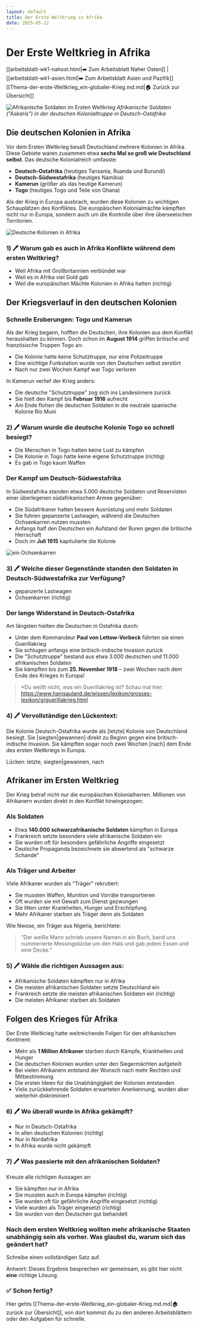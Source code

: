 ```yaml
---
layout: default
title: Der Erste Weltkrieg in Afrika
date: 2025-05-12
---
```


# Der Erste Weltkrieg in Afrika

[[arbeitsblatt-wk1-nahost.html|➡️ Zum Arbeitsblatt Naher Osten]] | [[arbeitsblatt-wk1-asien.html|➡️ Zum Arbeitsblatt Asien und Pazifik]]
[[Thema-der-erste-Weltkrieg_ein-globaler-Krieg.md.md|🏠 Zurück zur Übersicht]]

![Afrikanische Soldaten im Ersten Weltkrieg](https://img.welt.de/img/geschichte/mobile128383706/9692509137-ci102l-w1024/Schutztruppen-Dt-Ostafrika-Feldstellung.jpg)
*Afrikanische Soldaten ("Askaris") in der deutschen Kolonialtruppe in Deutsch-Ostafrika*

## Die deutschen Kolonien in Afrika

Vor dem Ersten Weltkrieg besaß Deutschland mehrere Kolonien in Afrika. Diese Gebiete waren zusammen etwa **sechs Mal so groß wie Deutschland selbst**. Das deutsche Kolonialreich umfasste:

- **Deutsch-Ostafrika** (heutiges Tansania, Ruanda und Burundi)
- **Deutsch-Südwestafrika** (heutiges Namibia)
- **Kamerun** (größer als das heutige Kamerun)
- **Togo** (heutiges Togo und Teile von Ghana)

Als der Krieg in Europa ausbrach, wurden diese Kolonien zu wichtigen Schauplätzen des Konfliktes. Die europäischen Kolonialmächte kämpften nicht nur in Europa, sondern auch um die Kontrolle über ihre überseeischen Territorien.

![Deutsche Kolonien in Afrika](https://img.welt.de/img/geschichte/mobile128383696/6562509987-ci102l-w1024/Afrika-im-Ersten-Weltkrieg-Korrektur-14042014.jpg)

### 1) 🖊️ Warum gab es auch in Afrika Konflikte während dem ersten Weltkrieg?

-  Weil Afrika mit Großbritannien verbündet war
-  Weil es in Afrika viel Gold gab
-  Weil die europäischen Mächte Kolonien in Afrika hatten (richtig)

## Der Kriegsverlauf in den deutschen Kolonien

### Schnelle Eroberungen: Togo und Kamerun

Als der Krieg begann, hofften die Deutschen, ihre Kolonien aus dem Konflikt heraushalten zu können. Doch schon im **August 1914** griffen britische und französische Truppen Togo an:

- Die Kolonie hatte keine Schutztruppe, nur eine Polizeitruppe
- Eine wichtige Funkstation wurde von den Deutschen selbst zerstört
- Nach nur zwei Wochen Kampf war Togo verloren

In Kamerun verlief der Krieg anders:
- Die deutsche "Schutztruppe" zog sich ins Landesinnere zurück
- Sie hielt den Kampf bis **Februar 1916** aufrecht
- Am Ende flohen die deutschen Soldaten in die neutrale spanische Kolonie Río Muni

### 2) 🖊️ Warum wurde die deutsche Kolonie Togo so schnell besiegt?

- Die Menschen in Togo hatten keine Lust zu kämpfen
- Die Kolonie in Togo hatte keine eigene Schutztruppe (richtig)
- Es gab in Togo kaum Waffen

### Der Kampf um Deutsch-Südwestafrika

In Südwestafrika standen etwa 5.000 deutsche Soldaten und Reservisten einer überlegenen südafrikanischen Armee gegenüber:

- Die Südafrikaner hatten bessere Ausrüstung und mehr Soldaten
- Sie fuhren gepanzerte Lastwagen, während die Deutschen Ochsenkarren nutzen mussten
- Anfangs half den Deutschen ein Aufstand der Buren gegen die britische Herrschaft
- Doch im **Juli 1915** kapitulierte die Kolonie

![ein Ochsenkarren](https://upload.wikimedia.org/wikipedia/commons/8/8f/Bundesarchiv_Bild_183-R91954%2C_bei_Randow_-_Mecklenburg%2C_Bauer_hat_Kuh_eingespannt..jpg)



### 3) 🖊️ Welche dieser Gegenstände standen den Soldaten in Deutsch-Südwestafrika zur Verfügung?

- gepanzerte Lastwagen
- Ochsenkarren (richtig)

### Der lange Widerstand in Deutsch-Ostafrika

Am längsten hielten die Deutschen in Ostafrika durch:

- Unter dem Kommandeur **Paul von Lettow-Vorbeck** führten sie einen Guerillakrieg
- Sie schlugen anfangs eine britisch-indische Invasion zurück
- Die "Schutztruppe" bestand aus etwa 3.000 deutschen und 11.000 afrikanischen Soldaten
- Sie kämpften bis zum **25. November 1918** – zwei Wochen nach dem Ende des Krieges in Europa!

>*Du weißt nicht, was ein Guerillakrieg ist? Schau mal hier: https://www.hanisauland.de/wissen/lexikon/grosses-lexikon/g/guerillakrieg.html

### 4) 🖊️ Vervollständige den Lückentext: 

Die Kolonie Deutsch-Ostafrika wurde als [letzte] Kolonie von Deutschland besiegt. Sie [siegten|gewannen] direkt zu Beginn gegen eine britisch-indische Invasion. Sie kämpften sogar noch zwei Wochen [nach] dem Ende des ersten Weltkriegs in Europa. 

Lücken: letzte, siegten|gewannen, nach

## Afrikaner im Ersten Weltkrieg

Der Krieg betraf nicht nur die europäischen Kolonialherren. Millionen von Afrikanern wurden direkt in den Konflikt hineingezogen:

### Als Soldaten

- Etwa **140.000 schwarzafrikanische Soldaten** kämpften in Europa
- Frankreich setzte besonders viele afrikanische Soldaten ein
- Sie wurden oft für besonders gefährliche Angriffe eingesetzt
- Deutsche Propaganda bezeichnete sie abwertend als "schwarze Schande"

### Als Träger und Arbeiter

Viele Afrikaner wurden als "Träger" rekrutiert:
- Sie mussten Waffen, Munition und Vorräte transportieren
- Oft wurden sie mit Gewalt zum Dienst gezwungen
- Sie litten unter Krankheiten, Hunger und Erschöpfung
- Mehr Afrikaner starben als Träger denn als Soldaten

Wie Nwose, ein Träger aus Nigeria, berichtete:
> "Der weiße Mann schrieb unsere Namen in ein Buch, band uns nummerierte Messingstücke um den Hals und gab jedem Essen und eine Decke."

### 5) 🖊️ Wähle die richtigen Aussagen aus: 

- Afrikanische Soldaten kämpften nur in Afrika
- Die meisten afrikanischen Soldaten setzte Deutschland ein
- Frankreich setzte die meisten afrikanischen Soldaten ein (richtig)
- Die meisten Afrikaner starben als Soldaten

## Folgen des Krieges für Afrika

Der Erste Weltkrieg hatte weitreichende Folgen für den afrikanischen Kontinent:

- Mehr als **1 Million Afrikaner** starben durch Kämpfe, Krankheiten und Hunger
- Die deutschen Kolonien wurden unter den Siegermächten aufgeteilt
- Bei vielen Afrikanern entstand der Wunsch nach mehr Rechten und Mitbestimmung
- Die ersten Ideen für die Unabhängigkeit der Kolonien entstanden
- Viele zurückkehrende Soldaten erwarteten Anerkennung, wurden aber weiterhin diskriminiert

### 6) 🖊️ Wo überall wurde in Afrika gekämpft?

- Nur in Deutsch-Ostafrika
- In allen deutschen Kolonien (richtig)
- Nur in Nordafrika
- In Afrika wurde nicht gekämpft

### 7) 🖊️ Was passierte mit den afrikanischen Soldaten?

Kreuze alle richtigen Aussagen an:

- Sie kämpften nur in Afrika
- Sie mussten auch in Europa kämpfen (richtig)
- Sie wurden oft für gefährliche Angriffe eingesetzt (richtig)
- Viele wurden als Träger eingesetzt (richtig)
- Sie wurden von den Deutschen gut behandelt


### Nach dem ersten Weltkrieg wollten mehr afrikanische Staaten unabhängig sein als vorher. Was glaubst du, warum sich das geändert hat?

Schreibe einen vollständigen Satz auf.

Antwort: Dieses Ergebnis besprechen wir gemeinsam, es gibt hier nicht **eine** richtige Lösung.



### ✅ Schon fertig? 

Hier gehts [[Thema-der-erste-Weltkrieg_ein-globaler-Krieg.md.md|🏠 zurück zur Übersicht]], von dort kommst du zu den anderen Arbeitsblättern oder den Aufgaben für schnelle. 

